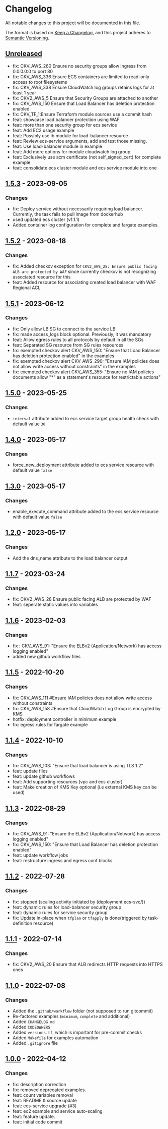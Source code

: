 # Changelog
All notable changes to this project will be documented in this file.

The format is based on [Keep a Changelog](https://keepachangelog.com/en/1.0.0/),
and this project adheres to [Semantic Versioning](https://semver.org/spec/v2.0.0.html).

## [Unreleased]
- fix: CKV_AWS_260 Ensure no security groups allow ingress from 0.0.0.0:0 to port 80
- fix: CKV_AWS_336 Ensure ECS containers are limited to read-only access to root filesystems
- fix: CKV_AWS_338 Ensure CloudWatch log groups retains logs for at least 1 year
- fix: CKV2_AWS_5 Ensure that Security Groups are attached to another
- fix: CKV_AWS_150 Ensure that Load Balancer has deletion protection enabled
- fix: CKV_TF_1:Ensure Terraform module sources use a commit hash
- feat: showcase load balancer protection using WAF
- feat: more than one security group for ecs service
- feat: Add EC2 usage example
- feat: Possibly use lb module for load-balancer resource
- feat: Review ecs-service arguments, add and test those missing.
- feat: Use load-balancer module in example
- feat: Add more options for module cloudwatch log group
- feat: Exclusively use acm certificate (not self_signed_cert) for complete example
- feat: consolidate ecs cluster module and ecs service module into one

## [1.5.3] - 2023-09-05
### Changes
- fix: Deploy service without necessarily requiring load balancer. Currently, the task fails to pull image from dockerhub
- used updated ecs cluster (v1.1.1)
- Added container log configuration for complete and fargate examples.

## [1.5.2] - 2023-08-18
### Changes
- fix: Added checkov exception for `CKV2_AWS_28: Ensure public facing ALB are protected by WAF` since currently checkov is not recognizing associated resource for this
- feat: Added resource for associating created load balancer with WAF Regional ACL

## [1.5.1] - 2023-06-12
### Changes
- fix: Only allow LB SG to connect to the service LB
- fix: made access_logs block optional. Previously, it was mandatory
- feat: Allow egress rules to all protocols by default in all the SGs
- feat: Separated SG resource from SG rules resources
- fix: exempted checkov alert CKV_AWS_150: "Ensure that Load Balancer has deletion protection enabled" in the examples
- fix: exempted checkov alert CKV_AWS_290: "Ensure IAM policies does not allow write access without constraints" in the examples
- fix: exempted checkov alert CKV_AWS_355: "Ensure no IAM policies documents allow "*" as a statement's resource for restrictable actions"

## [1.5.0] - 2023-05-25
### Changes
- `interval` attribute added to ecs service target group health check with default value `30`

## [1.4.0] - 2023-05-17
### Changes
- force_new_deployment attribute added to ecs service resource with default value `false`

## [1.3.0] - 2023-05-17
### Changes
- enable_execute_command attribute added to the ecs service resource with default value `false`

## [1.2.0] - 2023-05-17
### Changes
- Add the dns_name attribute to the load balancer output

## [1.1.7] - 2023-03-24
### Changes
- fix: CKV2_AWS_28 Ensure public facing ALB are protected by WAF
- feat: seperate static values into variables

## [1.1.6] - 2023-02-03
### Changes
- fix : CKV_AWS_91: "Ensure the ELBv2 (Application/Network) has access logging enabled"
- added new github workflow files

## [1.1.5] - 2022-10-20
### Changes
- fix: CKV_AWS_111 #Ensure IAM policies does not allow write access without constraints
- fix: CKV_AWS_158 #Ensure that CloudWatch Log Group is encrypted by KMS
- hotfix: deployment controller in minimum example
- fix: egress rules for fargate example

## [1.1.4] - 2022-10-10
### Changes
- fix: CKV_AWS_103: "Ensure that load balancer is using TLS 1.2"
- feat: update files
- feat: update github workflows
- feat: Add supporting resources (vpc and ecs cluster)
- feat: Make creation of KMS Key optional (i.e external KMS key can be used)

## [1.1.3] - 2022-08-29
### Changes
- fix: CKV_AWS_91: "Ensure the ELBv2 (Application/Network) has access logging enabled"
- fix: CKV_AWS_150: "Ensure that Load Balancer has deletion protection enabled"
- feat: update workflow jobs
- feat: restructure ingress and egress conf blocks

## [1.1.2] - 2022-07-28
### Changes
- fix: stopped (scaling activity initiated by (deployment ecs-svc/<number>))
- feat: dynamic rules for load-balancer security group
- feat: dynamic rules for service security group
- fix: Update in-place when `tfplan` or `tfapply` is done(triggered by task-definition resource)

## [1.1.1] - 2022-07-14
### Changes
- fix: CKV2_AWS_20 Ensure that ALB redirects HTTP requests into HTTPS ones

## [1.1.0] - 2022-07-08
### Changes
- Added the `.github/workflow` folder (not supposed to run gitcommit)
- Re-factored examples (`minimum`, `complete` and additional)
- Added `CHANGELOG.md`
- Added `CODEOWNERS`
- Added `versions.tf`, which is important for pre-commit checks
- Added `Makefile` for examples automation
- Added `.gitignore` file

## [1.0.0] - 2022-04-12
### Changes
- fix: description correction
- fix: removed deprecated examples.
- feat: count variables removal
- feat: README & source update
- feat: ecs-service upgrade (#3)
- feat: ec2 example and service auto-scaling
- feat: feature update.
- feat: initial code commit

[Unreleased]: https://github.com/boldlink/terraform-aws-ecs-service/compare/1.5.3...HEAD

[1.5.3]: https://github.com/boldlink/terraform-aws-ecs-service/releases/tag/1.5.3
[1.5.2]: https://github.com/boldlink/terraform-aws-ecs-service/releases/tag/1.5.2
[1.5.1]: https://github.com/boldlink/terraform-aws-ecs-service/releases/tag/1.5.1
[1.5.0]: https://github.com/boldlink/terraform-aws-ecs-service/releases/tag/1.5.0
[1.4.0]: https://github.com/boldlink/terraform-aws-ecs-service/releases/tag/1.4.0
[1.3.0]: https://github.com/boldlink/terraform-aws-ecs-service/releases/tag/1.3.0
[1.2.0]: https://github.com/boldlink/terraform-aws-ecs-service/releases/tag/1.2.0
[1.1.7]: https://github.com/boldlink/terraform-aws-ecs-service/releases/tag/1.1.7
[1.1.6]: https://github.com/boldlink/terraform-aws-ecs-service/releases/tag/1.1.6
[1.1.5]: https://github.com/boldlink/terraform-aws-ecs-service/releases/tag/1.1.5
[1.1.4]: https://github.com/boldlink/terraform-aws-ecs-service/releases/tag/1.1.4
[1.1.3]: https://github.com/boldlink/terraform-aws-ecs-service/releases/tag/1.1.3
[1.1.2]: https://github.com/boldlink/terraform-aws-ecs-service/releases/tag/1.1.2
[1.1.1]: https://github.com/boldlink/terraform-aws-ecs-service/releases/tag/1.1.1
[1.1.0]: https://github.com/boldlink/terraform-aws-ecs-service/releases/tag/1.1.0
[1.0.0]: https://github.com/boldlink/terraform-aws-ecs-service/releases/tag/1.0.0
